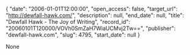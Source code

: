 {
  "date": "2006-01-01T12:00:00", 
  "open_access": false, 
  "target_url": "http://dewfall-hawk.com/", 
  "description": null, 
  "end_date": null, 
  "title": "Dewfall Hawk - The Joy of Writing", 
  "record_id": "20060101T120000/VOVh0SmZaH7WiaUCMvj2Tw==", 
  "publisher": "dewfall-hawk.com", 
  "slug": 4795, 
  "start_date": null
}

None